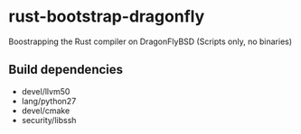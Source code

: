 # rust-bootstrap-dragonfly

Boostrapping the Rust compiler on DragonFlyBSD (Scripts only, no binaries)

## Build dependencies

* devel/llvm50
* lang/python27
* devel/cmake
* security/libssh
